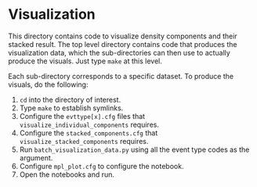Visualization
===

This directory contains code to visualize density components and their stacked result. The top level directory contains code that produces the visualization data, which the sub-directories can then use to actually produce the visuals. Just type `make` at this level. 

Each sub-directory corresponds to a specific dataset. To produce the visuals, do the following:
1. `cd` into the directory of interest. 
2. Type `make` to establish symlinks.
3. Configure the `evttype[x].cfg` files that `visualize_individual_components` requires.
4. Configure the `stacked_components.cfg` that `visualize_stacked_components` requires.
5. Run `batch_visualization_data.py` using all the event type codes as the argument. 
6. Configure `mpl_plot.cfg` to configure the notebook.
7. Open the notebooks and run. 
